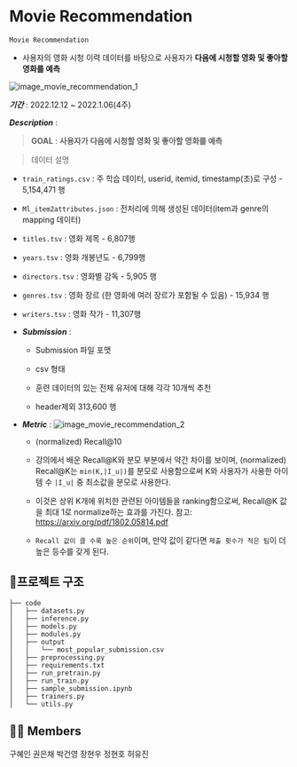 # Movie Recommendation

`Movie Recommendation`  
- 사용자의 영화 시청 이력 데이터를 바탕으로 사용자가 **다음에 시청할 영화 및 좋아할 영화를 예측**

![image_movie_recommendation_1](https://user-images.githubusercontent.com/79534756/206973144-f99f537b-2d5f-477e-9184-c35eacb8706b.JPG)

***기간*** : 2022.12.12 ~ 2022.1.06(4주)


***Description*** :

> **GOAL** : **사용자가 다음에 시청할 영화 및 좋아할 영화를 예측**

> 데이터 설명
- `train_ratings.csv` : 주 학습 데이터, userid, itemid, timestamp(초)로 구성 - 5,154,471 행

- `Ml_item2attributes.json` : 전처리에 의해 생성된 데이터(item과 genre의 mapping 데이터)

- `titles.tsv` : 영화 제목 - 6,807행

- `years.tsv` : 영화 개봉년도 - 6,799행

- `directors.tsv` : 영화별 감독 - 5,905 행

- `genres.tsv` : 영화 장르 (한 영화에 여러 장르가 포함될 수 있음) - 15,934 행

- `writers.tsv` : 영화 작가 - 11,307행

		
- ***Submission*** : 

	- Submission 파일 포맷

	- csv 형태

	- 훈련 데이터의 있는 전체 유저에 대해 각각 10개씩 추천

	- header제외 313,600 행

- ***Metric*** : 
	![image_movie_recommendation_2](https://user-images.githubusercontent.com/79534756/206973347-6ca2ab45-8a0c-4602-ba0f-80e8d04dd8a0.JPG)

	- (normalized) Recall@10

	- 강의에서 배운 Recall@K와 분모 부분에서 약간 차이를 보이며, (normalized) Recall@K는 `min(K,|I_u|)`를 분모로 사용함으로써 K와 사용자가 사용한 아이템 수 `|I_u|` 중 최소값을 분모로 사용한다.

	- 이것은 상위 K개에 위치한 관련된 아이템들을 ranking함으로써, Recall@K 값을 최대 1로 normalize하는 효과를 가진다. 참고: https://arxiv.org/pdf/1802.05814.pdf

	- `Recall 값이 클 수록 높은 순위`이며, 만약 값이 같다면 `제출 횟수가 적은 팀`이 더 높은 등수를 갖게 된다.

	


## 📁프로젝트 구조

```
├── code
│   ├── datasets.py
│   ├── inference.py
│   ├── models.py
│   ├── modules.py
│   ├── output
│   │   └── most_popular_submission.csv
│   ├── preprocessing.py
│   ├── requirements.txt
│   ├── run_pretrain.py
│   ├── run_train.py
│   ├── sample_submission.ipynb
│   ├── trainers.py
│   └── utils.py
```

## :man_technologist: Members
구혜인 권은채 박건영 장현우 정현호 허유진


